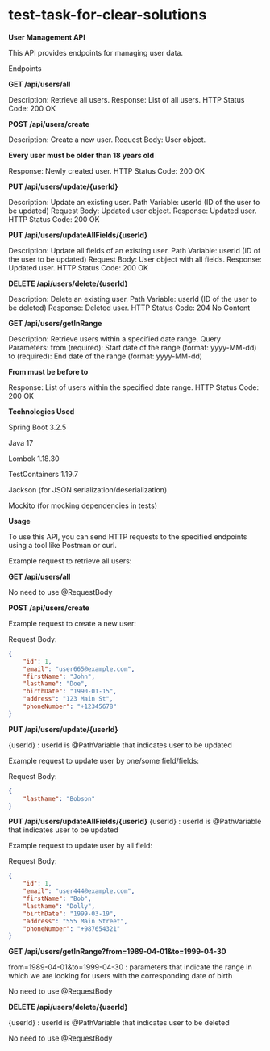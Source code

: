 # test-task-for-clear-solutions

**User Management API**

This API provides endpoints for managing user data.

Endpoints

**GET /api/users/all**

Description: Retrieve all users.
Response: List of all users.
HTTP Status Code: 200 OK

**POST /api/users/create**

Description: Create a new user.
Request Body: User object.

**Every user must be older than 18 years old**

Response: Newly created user.
HTTP Status Code: 200 OK

**PUT /api/users/update/{userId}**

Description: Update an existing user.
Path Variable: userId (ID of the user to be updated)
Request Body: Updated user object.
Response: Updated user.
HTTP Status Code: 200 OK

**PUT /api/users/updateAllFields/{userId}**

Description: Update all fields of an existing user.
Path Variable: userId (ID of the user to be updated)
Request Body: User object with all fields.
Response: Updated user.
HTTP Status Code: 200 OK

**DELETE /api/users/delete/{userId}**

Description: Delete an existing user.
Path Variable: userId (ID of the user to be deleted)
Response: Deleted user.
HTTP Status Code: 204 No Content

**GET /api/users/getInRange**

Description: Retrieve users within a specified date range.
Query Parameters:
from (required): Start date of the range (format: yyyy-MM-dd)
to (required): End date of the range (format: yyyy-MM-dd)

**From must be before to**

Response: List of users within the specified date range.
HTTP Status Code: 200 OK

**Technologies Used**

Spring Boot 3.2.5

Java 17

Lombok 1.18.30

TestContainers 1.19.7

Jackson (for JSON serialization/deserialization)

Mockito (for mocking dependencies in tests)

**Usage**

To use this API, you can send HTTP requests to the specified endpoints using a tool like Postman or curl.

Example request to retrieve all users:

**GET /api/users/all**

No need to use @RequestBody

**POST /api/users/create**

Example request to create a new user:

Request Body:
```json
{
    "id": 1,
    "email": "user665@example.com",
    "firstName": "John",
    "lastName": "Doe",
    "birthDate": "1990-01-15",
    "address": "123 Main St",
    "phoneNumber": "+12345678"
}
```
**PUT /api/users/update/{userId}**

{userId} : userId is @PathVariable that indicates user to be updated

Example request to update user by one/some field/fields:

Request Body:
```json
{
    "lastName": "Bobson"
}
```
**PUT /api/users/updateAllFields/{userId}**
{userId} : userId is @PathVariable that indicates user to be updated

Example request to update user by all field:

Request Body: 
```json
{
    "id": 1,
    "email": "user444@example.com",
    "firstName": "Bob",
    "lastName": "Dolly",
    "birthDate": "1999-03-19",
    "address": "555 Main Street",
    "phoneNumber": "+987654321"
}
```
**GET /api/users/getInRange?from=1989-04-01&to=1999-04-30**

from=1989-04-01&to=1999-04-30 : parameters that indicate the range in which we are looking for users with the corresponding date of birth

No need to use @RequestBody

**DELETE /api/users/delete/{userId}**

{userId} : userId is @PathVariable that indicates user to be deleted

No need to use @RequestBody
